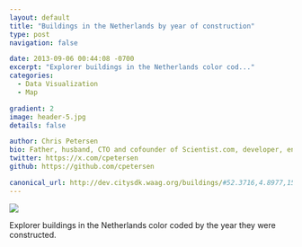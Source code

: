 ```yaml
---
layout: default
title: "Buildings in the Netherlands by year of construction"
type: post
navigation: false

date: 2013-09-06 00:44:08 -0700
excerpt: "Explorer buildings in the Netherlands color cod..."
categories:
  - Data Visualization
  - Map

gradient: 2
image: header-5.jpg
details: false

author: Chris Petersen
bio: Father, husband, CTO and cofounder of Scientist.com, developer, entrepreneur and technologist.
twitter: https://x.com/cpetersen
github: https://github.com/cpetersen

canonical_url: http://dev.citysdk.waag.org/buildings/#52.3716,4.8977,15
---
```



  ![](/assets/import/aed69b5b7ab2c20f025ebd3a2e3cc7d2.png)

 Explorer buildings in the Netherlands color coded by the year they were constructed.

